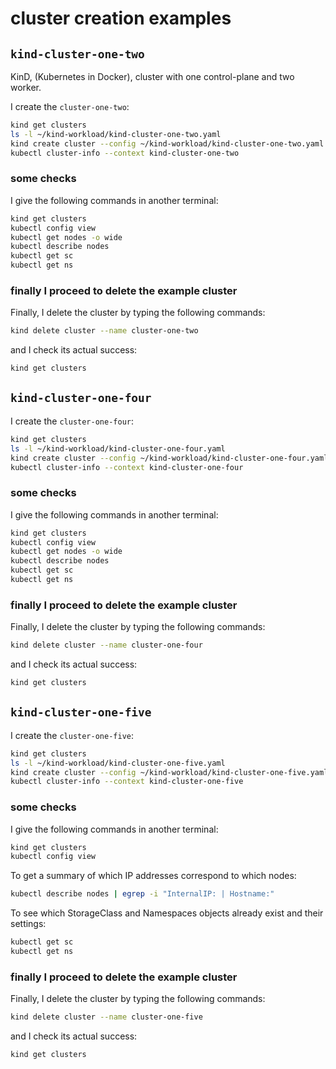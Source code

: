 # cluster creation examples

## `kind-cluster-one-two`

KinD, (Kubernetes in Docker), cluster with one control-plane and two worker.

I create the `cluster-one-two`:

```bash
kind get clusters
ls -l ~/kind-workload/kind-cluster-one-two.yaml
kind create cluster --config ~/kind-workload/kind-cluster-one-two.yaml
kubectl cluster-info --context kind-cluster-one-two
```

### some checks

I give the following commands in another terminal:

```bash
kind get clusters
kubectl config view
kubectl get nodes -o wide
kubectl describe nodes
kubectl get sc
kubectl get ns
```

### finally I proceed to delete the example cluster

Finally, I delete the cluster by typing the following commands:

```bash
kind delete cluster --name cluster-one-two
```

and I check its actual success:

```bash
kind get clusters
```

## `kind-cluster-one-four`

I create the `cluster-one-four`:

```bash
kind get clusters
ls -l ~/kind-workload/kind-cluster-one-four.yaml
kind create cluster --config ~/kind-workload/kind-cluster-one-four.yaml
kubectl cluster-info --context kind-cluster-one-four
```

### some checks

I give the following commands in another terminal:

```bash
kind get clusters
kubectl config view
kubectl get nodes -o wide
kubectl describe nodes
kubectl get sc
kubectl get ns
```

### finally I proceed to delete the example cluster

Finally, I delete the cluster by typing the following commands:

```bash
kind delete cluster --name cluster-one-four
```

and I check its actual success:

```bash
kind get clusters
```

## `kind-cluster-one-five`

I create the `cluster-one-five`:

```bash
kind get clusters
ls -l ~/kind-workload/kind-cluster-one-five.yaml
kind create cluster --config ~/kind-workload/kind-cluster-one-five.yaml
kubectl cluster-info --context kind-cluster-one-five
```

### some checks

I give the following commands in another terminal:

```bash
kind get clusters
kubectl config view
```

To get a summary of which IP addresses correspond to which nodes:

```bash
kubectl describe nodes | egrep -i "InternalIP: | Hostname:"
```

To see which StorageClass and Namespaces objects already exist and their settings:

```bash
kubectl get sc
kubectl get ns
```

### finally I proceed to delete the example cluster

Finally, I delete the cluster by typing the following commands:

```bash
kind delete cluster --name cluster-one-five
```

and I check its actual success:

```bash
kind get clusters
```
